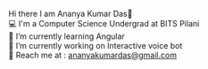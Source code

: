 Hi there I am Ananya Kumar Das👋  
💻 I'm a Computer Science Undergrad at BITS Pilani  
🌱 I’m currently learning Angular  
🔭 I’m currently working on Interactive voice bot  
📧 Reach me at : ananyakumardas@gmail.com
